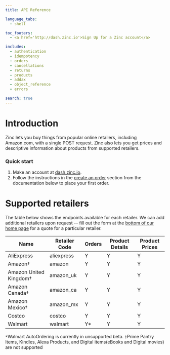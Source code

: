 ```yaml
---
title: API Reference

language_tabs:
  - shell

toc_footers:
  - <a href='http://dash.zinc.io'>Sign Up for a Zinc account</a>

includes:
  - authentication
  - idempotency
  - orders
  - cancellations
  - returns
  - products
  - addax
  - object_reference
  - errors

search: true
---
```


# Introduction

Zinc lets you buy things from popular online retailers, including Amazon.com, with  a single POST request. Zinc also lets you get prices and descriptive information about products from supported retailers.

### Quick start

1. Make an account at [dash.zinc.io](https://dash.zinc.io).
2. Follow the instructions in the [create an order](#create-an-order) section from the documentation below to place your first order.

# Supported retailers

The table below shows the endpoints available for each retailer. We can add additional retailers upon request -- fill out the form at the [bottom of our home page](https://zinc.io/#bottom) for a quote for a particular retailer.

Name | Retailer Code | Orders | Product Details | Product Prices
---- | ------------- | ------ | --------------- | --------------
AliExpress | aliexpress | Y | Y | Y
Amazon† | amazon | Y | Y | Y
Amazon United Kingdom† | amazon_uk | Y | Y | Y
Amazon Canada† | amazon_ca | Y | Y | Y
Amazon Mexico† | amazon_mx | Y | Y | Y
Costco | costco | Y | Y | Y
Walmart | walmart | Y* | Y | Y

```*```Walmart AutoOrdering is currently in unsupported beta.
```†```Prime Pantry Items, Kindles, Alexa Products, and Digital items(eBooks and Digital movies) are not supported

